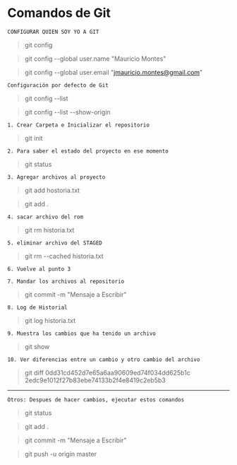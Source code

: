 
# Comandos de Git

`CONFIGURAR QUIEN SOY YO A GIT`
> git config

> git config --global user.name "Mauricio Montes"

> git config --global user.email "jmauricio.montes@gmail.com"


`Configuración por defecto de Git`
> git config --list

> git config --list --show-origin

`1. Crear Carpeta e Inicializar el repositorio`
> git init

`2. Para saber el estado del proyecto en ese momento`
> git status

`3. Agregar archivos al proyecto  `
> git add hostoria.txt

> git add .

`4. sacar archivo del rom`
> git rm historia.txt

`5. eliminar archivo del STAGED`
> git rm --cached historia.txt


`6. Vuelve al punto 3`


`7. Mandar los archivos al repositorio`
> git commit -m "Mensaje a Escribir"


`8. Log de Historial`
> git log historia.txt

`9. Muestra los cambios que ha tenido un archivo`
> git show

`10. Ver diferencias entre un cambio y otro cambio del archivo`
> git diff 0dd31cd452d7e65a6aa90609ed74f034dd625b1c 2edc9e1012f27b83ebe74133b2f4e8419c2eb5b3




-----------



`Otros: Despues de hacer cambios, ejecutar estos comandos`



> git status

> git add .

> git commit -m "Mensaje a Escribir"

> git push -u origin master


